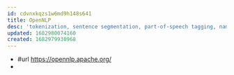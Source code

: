 ```yaml
---
id: cdvnxkqzs1w6md9h148s641
title: OpenNLP
desc: 'tokenization, sentence segmentation, part-of-speech tagging, named entity extraction, chunking, parsing, language detection and coreference resolution.'
updated: 1682980074160
created: 1682979930968
---
```


- #url https://opennlp.apache.org/
- 